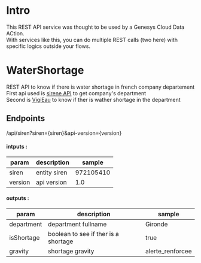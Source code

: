 # Intro
This REST API service was thought to be used by a Genesys Cloud Data ACtion.  
With services like this, you can do multiple REST calls (two here) with specific logics outside your flows.

# WaterShortage
REST API to know if there is water shortage in french company departement
First api used is [sirene API](https://api.gouv.fr/les-api/sirene_v3) to get company's department  
Second is [VigiEau](https://api.vigieau.beta.gouv.fr/swagger) to know if ther is wather shortage in the department

## Endpoints
/api/siren?siren={siren}&api-version={version}

#### intputs :
| param | description | sample |
| ----- | ----------- | ------ |
| siren | entity siren | 972105410 |
| version | api version | 1.0 |

#### outputs :
| param | description | sample |
| ----- | ----------- | ------ |
| department | department fullname | Gironde |
| isShortage | boolean to see if ther is a shortage | true |
| gravity | shortage gravity | alerte_renforcee |
